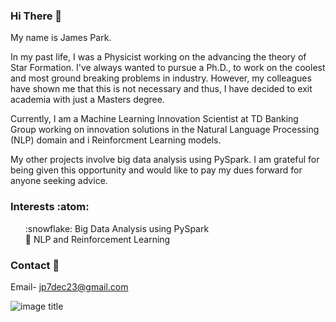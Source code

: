 ### Hi There 👋
My name is James Park. 

In my past life, I was a Physicist working on the advancing the theory
of Star Formation. I've always wanted to pursue a Ph.D., to work on the coolest
and most ground breaking problems in industry. However, my colleagues have shown
me that this is not necessary and thus, I have decided to exit academia with
just a Masters degree.

Currently, I am a Machine Learning Innovation Scientist at TD Banking Group working
on innovation solutions in the Natural Language Processing (NLP) domain and i
Reinforcment Learning models.

My other projects involve big data analysis using PySpark. I am grateful for being 
given this opportunity and would like to pay my dues forward for anyone seeking
advice.

### Interests :atom:
<ol> 
    :snowflake: Big Data Analysis using PySpark
    <br>
    🌱 NLP and Reinforcement Learning
    <br>
</ol>

### Contact :bookmark_tabs: 
Email- jp7dec23@gmail.com

![image title](https://rushter.com/counter.svg)

